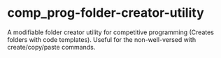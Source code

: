 # comp_prog-folder-creator-utility
A modifiable folder creator utility for competitive programming (Creates folders with code templates). Useful for the non-well-versed with create/copy/paste commands.
